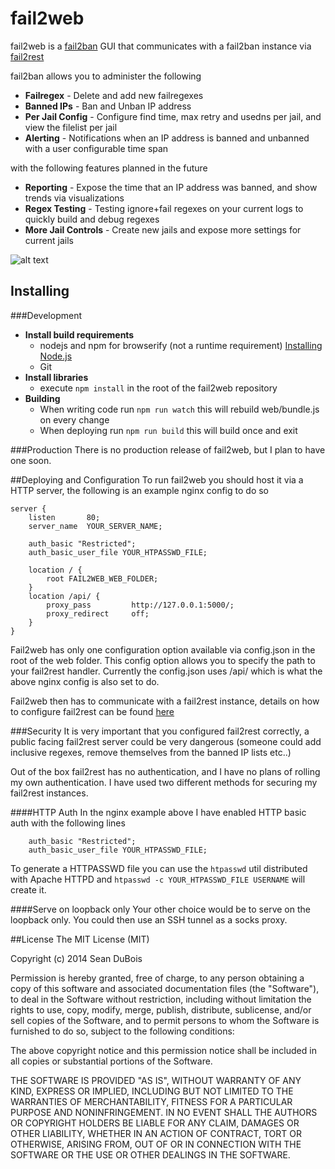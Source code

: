 # fail2web

fail2web is a [fail2ban](http://www.fail2ban.org) GUI that communicates with a fail2ban instance via [fail2rest](https://github.com/Sean-Der/fail2rest)

fail2ban allows you to administer the following

* **Failregex** - Delete and add new failregexes
* **Banned IPs** - Ban and Unban IP address
* **Per Jail Config** - Configure find time, max retry and usedns per jail, and view the filelist per jail
* **Alerting** - Notifications when an IP address is banned and unbanned with a user configurable time span

with the following features planned in the future

* **Reporting** - Expose the time that an IP address was banned, and show trends via visualizations
* **Regex Testing** - Testing ignore+fail regexes on your current logs to quickly build and debug regexes
* **More Jail Controls** - Create new jails and expose more settings for current jails

![alt text](http://i.imgur.com/Duy0aKM.gif "fail2web Demo")

## Installing
###Development

* **Install build requirements**
    * nodejs and npm for browserify (not a runtime requirement) [Installing Node.js](https://github.com/joyent/node/wiki/Installing-Node.js-via-package-manager)
    * Git
* **Install libraries**
    * execute `npm install` in the root of the fail2web repository
* **Building**
    * When writing code run `npm run watch` this will rebuild web/bundle.js on every change
    * When deploying run `npm run build` this will build once and exit

###Production
There is no production release of fail2web, but I plan to have one soon.

##Deploying and Configuration
To run fail2web you should host it via a HTTP server, the following is an example nginx config to do so

    server {
        listen       80;
        server_name  YOUR_SERVER_NAME;

        auth_basic "Restricted";
        auth_basic_user_file YOUR_HTPASSWD_FILE;

        location / {
            root FAIL2WEB_WEB_FOLDER;
        }
        location /api/ {
            proxy_pass         http://127.0.0.1:5000/;
            proxy_redirect     off;
        }
    }

Fail2web has only one configuration option available via config.json in the root of the web folder.
This config option allows you to specify the path to your fail2rest handler. Currently the config.json uses /api/
which is what the above nginx config is also set to do.

Fail2web then has to communicate with a fail2rest instance, details on how to configure fail2rest can be found [here](https://github.com/Sean-Der/fail2rest)

###Security
It is very important that you configured fail2rest correctly, a public facing fail2rest server could be very dangerous
(someone could add inclusive regexes, remove themselves from the banned IP lists etc..)

Out of the box fail2rest has no authentication, and I have no plans of rolling my own authentication. I have used two different methods
for securing my fail2rest instances.

####HTTP Auth
In the nginx example above I have enabled HTTP basic auth with the following lines

        auth_basic "Restricted";
        auth_basic_user_file YOUR_HTPASSWD_FILE;

To generate a HTTPASSWD file you can use the `htpasswd` util distributed with Apache HTTPD
and `htpasswd -c YOUR_HTPASSWD_FILE USERNAME` will create it.

####Serve on loopback only
Your other choice would be to serve on the loopback only. You could then use an
SSH tunnel as a socks proxy.


##License
The MIT License (MIT)

Copyright (c) 2014 Sean DuBois

Permission is hereby granted, free of charge, to any person obtaining a copy
of this software and associated documentation files (the "Software"), to deal
in the Software without restriction, including without limitation the rights
to use, copy, modify, merge, publish, distribute, sublicense, and/or sell
copies of the Software, and to permit persons to whom the Software is
furnished to do so, subject to the following conditions:

The above copyright notice and this permission notice shall be included in
all copies or substantial portions of the Software.

THE SOFTWARE IS PROVIDED "AS IS", WITHOUT WARRANTY OF ANY KIND, EXPRESS OR
IMPLIED, INCLUDING BUT NOT LIMITED TO THE WARRANTIES OF MERCHANTABILITY,
FITNESS FOR A PARTICULAR PURPOSE AND NONINFRINGEMENT. IN NO EVENT SHALL THE
AUTHORS OR COPYRIGHT HOLDERS BE LIABLE FOR ANY CLAIM, DAMAGES OR OTHER
LIABILITY, WHETHER IN AN ACTION OF CONTRACT, TORT OR OTHERWISE, ARISING FROM,
OUT OF OR IN CONNECTION WITH THE SOFTWARE OR THE USE OR OTHER DEALINGS IN
THE SOFTWARE.
